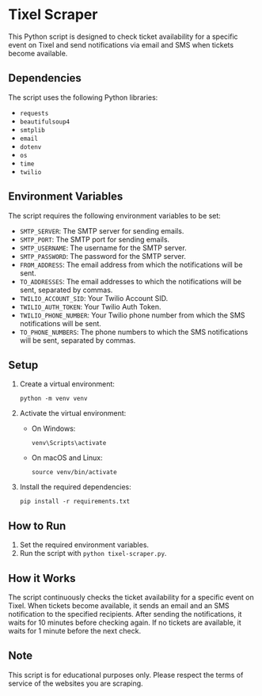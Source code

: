 # Tixel Scraper

This Python script is designed to check ticket availability for a specific event on Tixel and send notifications via email and SMS when tickets become available.

## Dependencies

The script uses the following Python libraries:

- `requests`
- `beautifulsoup4`
- `smtplib`
- `email`
- `dotenv`
- `os`
- `time`
- `twilio`

## Environment Variables

The script requires the following environment variables to be set:

- `SMTP_SERVER`: The SMTP server for sending emails.
- `SMTP_PORT`: The SMTP port for sending emails.
- `SMTP_USERNAME`: The username for the SMTP server.
- `SMTP_PASSWORD`: The password for the SMTP server.
- `FROM_ADDRESS`: The email address from which the notifications will be sent.
- `TO_ADDRESSES`: The email addresses to which the notifications will be sent, separated by commas.
- `TWILIO_ACCOUNT_SID`: Your Twilio Account SID.
- `TWILIO_AUTH_TOKEN`: Your Twilio Auth Token.
- `TWILIO_PHONE_NUMBER`: Your Twilio phone number from which the SMS notifications will be sent.
- `TO_PHONE_NUMBERS`: The phone numbers to which the SMS notifications will be sent, separated by commas.

## Setup

1. Create a virtual environment:
   ```
   python -m venv venv
   ```

2. Activate the virtual environment:
   - On Windows:
     ```
     venv\Scripts\activate
     ```
   - On macOS and Linux:
     ```
     source venv/bin/activate
     ```

3. Install the required dependencies:
   ```
   pip install -r requirements.txt
   ```

## How to Run

1. Set the required environment variables.
2. Run the script with `python tixel-scraper.py`.

## How it Works

The script continuously checks the ticket availability for a specific event on Tixel. When tickets become available, it sends an email and an SMS notification to the specified recipients. After sending the notifications, it waits for 10 minutes before checking again. If no tickets are available, it waits for 1 minute before the next check.

## Note

This script is for educational purposes only. Please respect the terms of service of the websites you are scraping.